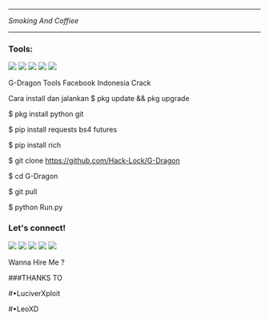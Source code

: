 
___
_Smoking And Coffiee_
___

### Tools:
<p>
    <img src="https://img.shields.io/badge/OS-MacOS-blue?&logo=apple" />
    <img src="https://img.shields.io/badge/Code-Swift-blue?&logo=swift" />
    <img src="https://img.shields.io/badge/IDE-Xcode-blue?&logo=xcode" />
    <img src="https://img.shields.io/badge/Text%20Editor-Visual%20Studio%20Code-blue?&logo=visual%20studio%20code&logoColor=blue" />
    <img src="https://gpvc.arturio.dev/LuciverXploit" />
</p>

G-Dragon
Tools Facebook Indonesia Crack 


Cara install dan jalankan
$ pkg update && pkg upgrade

$ pkg install python git

$ pip install requests bs4 futures

$ pip install rich

$ git clone https://github.com/Hack-Lock/G-Dragon

$ cd G-Dragon

$ git pull

$ python Run.py



### Let's connect!
<p>
    <a href="https://Hack-Lock.id" target="blank"><img src="https://img.shields.io/badge/Website-https://hacklock.com-green?" /></a>
    <a href="https://linkedin.hacklock.com" target="blank"><img src="https://img.shields.io/badge/HackLock-30302f?style=flat&logo=linkedin" /></a>
    <a href="https://medium.com/@hacklock_" target="blank"><img src="https://img.shields.io/badge/HackLock-30302f?style=flat&logo=medium" /></a>
    <a href="https://tw.luciverxploit.com" target="blank"><img src="https://img.shields.io/badge/@HackLock-30302f?style=flat&logo=twitter" /></a>
    <a href="https://www.paypal.me/hacklock" target="blank"><img src="https://ionicabizau.github.io/badges/paypal.svg" /></a>
</p>

Wanna Hire Me ? 

###THANKS TO

#•LuciverXploit

#•LeoXD
